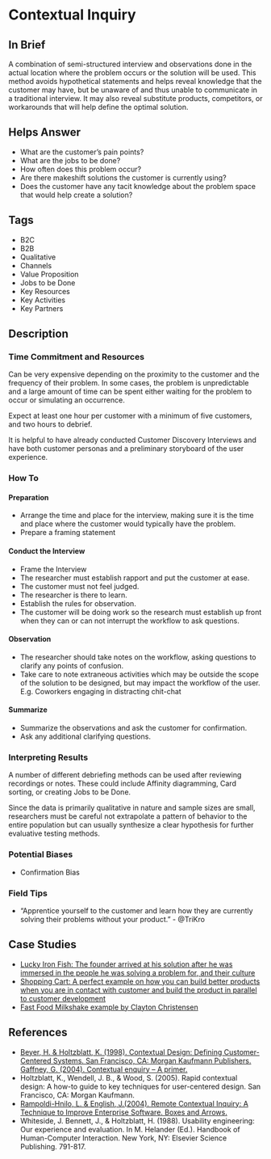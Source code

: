 # Contextual Inquiry

## In Brief
A combination of semi-structured interview and observations done in the actual location where the problem occurs or the solution will be used. This method avoids hypothetical statements and helps reveal knowledge that the customer may have, but be unaware of and thus unable to communicate in a traditional interview. It may also reveal substitute products, competitors, or workarounds that will help define the optimal solution.

## Helps Answer
- What are the customer’s pain points?
- What are the jobs to be done?
- How often does this problem occur?
- Are there makeshift solutions the customer is currently using?
- Does the customer have any tacit knowledge about the problem space that would help create a solution?

## Tags
- B2C
- B2B
- Qualitative
- Channels
- Value Proposition
- Jobs to be Done
- Key Resources
- Key Activities
- Key Partners

## Description

### Time Commitment and Resources 
Can be very expensive depending on the proximity to the customer and the frequency of their problem. In some cases, the problem is unpredictable and a large amount of time can be spent either waiting for the problem to occur or simulating an occurrence.

Expect at least one hour per customer with a minimum of five customers, and two hours to debrief.

It is helpful to have already conducted Customer Discovery Interviews and have both customer personas and a preliminary storyboard of the user experience.

### How To

#### Preparation

- Arrange the time and place for the interview, making sure it is the time and place where the customer would typically have the problem.
- Prepare a framing statement

#### Conduct the Interview

- Frame the Interview
- The researcher must establish rapport and put the customer at ease.
- The customer must not feel judged. 
- The researcher is there to learn.
- Establish the rules for observation. 
- The customer will be doing work so the research must establish up front when they can or can not interrupt the workflow to ask questions.

#### Observation

- The researcher should take notes on the workflow, asking questions to clarify any points of confusion.
- Take care to note extraneous activities which may be outside the scope of the solution to be designed, but may impact the workflow of the user. E.g. Coworkers engaging in distracting chit-chat

#### Summarize
- Summarize the observations and ask the customer for confirmation.
- Ask any additional clarifying questions.

### Interpreting Results
A number of different debriefing methods can be used after reviewing recordings or notes. These could include Affinity diagramming, Card sorting, or creating Jobs to be Done.

Since the data is primarily qualitative in nature and sample sizes are small, researchers must be careful not extrapolate a pattern of behavior to the entire population but can usually synthesize a clear hypothesis for further evaluative testing methods.

### Potential Biases
- Confirmation Bias

### Field Tips
- “Apprentice yourself to the customer and learn how they are currently solving their problems without your product.” - @TriKro

## Case Studies
- [Lucky Iron Fish: The founder arrived at his solution after he was immersed in the people he was solving a problem for, and their culture](https://www.youtube.com/watch?v=M66ZU2PCIcM)
- [Shopping Cart: A perfect example on how you can build better products when you are in contact with customer and build the product in parallel to customer development](https://www.youtube.com/watch?v=M66ZU2PCIcM)
- [Fast Food Milkshake example by Clayton Christensen](https://www.youtube.com/watch?v=f84LymEs67Y)

## References
- [Beyer, H. & Holtzblatt, K. (1998). Contextual Design: Defining Customer-Centered Systems. San Francisco, CA: Morgan Kaufmann Publishers. Gaffney, G. (2004). Contextual enquiry – A primer.](http://www.sitepoint.com/article/contextual-enquiry-primer)
- Holtzblatt, K., Wendell, J. B., & Wood, S. (2005). Rapid contextual design: A how-to guide to key techniques for user-centered design. San Francisco, CA: Morgan Kaufmann.
- [Rampoldi-Hnilo, L. & English, J.(2004). Remote Contextual Inquiry: A Technique to Improve Enterprise Software. Boxes and Arrows.](http://boxesandarrows.com/view/remote_contextual_inquiry_a_technique_to_improve_enterprise_software)
- Whiteside, J. Bennett, J., & Holtzblatt, H. (1988). Usability engineering: Our experience and evaluation. In M. Helander (Ed.). Handbook of Human-Computer Interaction. New York, NY: Elsevier Science Publishing. 791-817.
